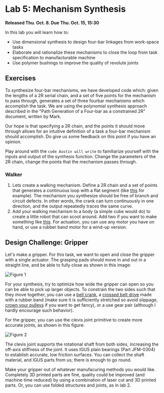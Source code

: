 # Lab 5: Mechanism Synthesis

**Released Thu. Oct. 8. Due Thu. Oct. 15, 15:30**

In this lab you will learn how to:
- Use dimensional synthesis to design four-bar linkages from work-space tasks
- Elaborate and rationalize these mechanisms to close the loop from task specification to manufacturable machine
- Use polymer bushings to improve the quality of revolute joints

## Exercises

To synthesize four-bar mechanisms, we have developed code which: given the lengths of a 2R serial chain, and a set of five points for the mechanism to pass through, generates a set of three fourbar mechanisms which accomplish the task. We are using the polynomial synthesis approach described in the "Path Generation of a Four-bar as a constrained 2R" document, written by Mark.

Our hope is that specifying a 2R chain, and the points it should move through allows for an intuitive definition of a task a four-bar mechanism should accomplish. Do give us some feedback on this point if you have an opinion.

Play around with the `code Austin will write` to familiarize yourself with the inputs and output of the synthesis function. Change the parameters of the 2R chain, change the points that the mechanism passes through.
### Walker
1. Lets create a walking mechanism. Define a 2R chain and a set of points that generates a continuous loop with a flat segment (like [this](https://en.wikipedia.org/wiki/Klann_linkage) for example). The mechanism you synthesize should be free of branch and circuit defects. In other words, the crank can turn continuously in one direction, and the output repeatedly traces the same curve.
2. Add your walking mechanism to a body (a simple cube would do) to create a little robot that can scoot around. Add two if you want to make something like [this](https://www.youtube.com/watch?v=RVgz6rnATM0). For actuation, you can use any motor you have on hand, or use a rubber band motor for a wind-up version.

## Design Challenge: Gripper

Let's make a gripper. For this task, we want to open and close the gripper with a single actuator. The grasping pads should move in and out in a straight line, and be able to fully close as shown in this image:

![Figure 1](https://github.com/CS194-028/starter/blob/master/lab_5/assets/clevis.jpg)

For your synthesis, try to optimize how wide the gripper can open so you can be able to pick up larger objects. To constrain the two sides such that they move together, you can use a [bell crank](http://www.robives.com/blog/bellcrankmech), a [crossed belt drive](http://www.expertsmind.com/questions/cross-belt-drive-30118956.aspx) made with a rubber band (make sure it is sufficiently stretched so avoid slippage, [crown your pulleys](https://www.youtube.com/watch?v=6sM0Qjumyro) if you want to get fancy), or a use gear pair (although I hardly encourage such behavior).

For the gripper, you can use the clevis joint primitive to create more accurate joints, as shown in this figure:

![Figure 2](https://github.com/CS194-028/starter/blob/master/lab_5/assets/gripper.jpg)

The clevis joint supports the rotational shaft from both sides, increasing the off-axis stiffness of the joint. It uses IGUS plain bearings (Part JFM-0304) to establish accurate, low friction surfaces. You can collect the shaft material, and IGUS parts from us; there is enough to go round.

Make your gripper out of whatever manufacuring methods you would like. Completely 3D printed parts are fine, quality could  be improved (and machine time reduced) by using a combination of laser cut and 3D printed parts. Or, you can use folded structures and joints, as in lab 2.
